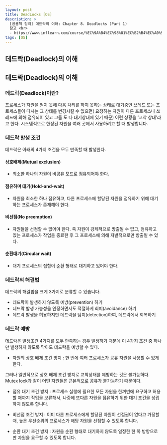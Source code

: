 ```yaml
---
layout: post
title: DeadLocks [OS]
description: >
  [공룡책 정리] 데드락의 이해: Chapter 8. Deadlocks (Part 1)
  참고 <br>
  - https://www.inflearn.com/course/%EC%9A%B4%EC%98%81%EC%B2%B4%EC%A0%9C-%EA%B3%B5%EB%A3%A1%EC%B1%85-%EC%A0%84%EA%B3%B5%EA%B0%95%EC%9D%98/lecture/65282?tab=curriculum
tags: [OS]
---
```


## 데드락(Deadlock)의 이해

## 데드락(Deadlock)의 이해

### 데드락(Deadlock)이란?
 프로세스가 자원을 얻지 못해 다음 처리를 하지 못하는 상태로  대기중인 쓰레드 또는 프로세스들이 다시는 그 상태를 변경시킬 수 없으면( 요청하는 자원이 다른 프로세스나 쓰레드에 의해 점유되어 있고 그들 도 다 대기상태에 있기 때문) 이런 상황을 ‘교착 상태’라고 한다. 시스템적으로 한정된 자원을 여러 곳에서 사용하려고 할 때 발생합니다.


### 데드락 발생 조건
데드락은 아래의 4가지 조건을 모두 만족할 때 발생한다.

 #### 상호배제(Mutual exclusion)
 
* 최소한 하나의 자원이 비공유 모드로 점유되어야 한다.
 

 #### 점유하며 대기(Hold-and-wait)

* 자원을 최소한 하나 점유하고, 다른 프로세스에 할당된 자원을 점유하기 위해 대기하는 프로세스가 존재해야 한다.
 
 #### 비선점(No preemption)

* 자원들을 선점할 수 없어야 한다. 즉 자원이 강제적으로 방출될 수 없고, 점유하고 있는 프로세스가 작업을 종료한 후 그 프로세스에 의해 자발적으로만 방출될 수 있다.
 
 #### 순환대기(Circular wait)

 * 대기 프로세스의 집합이 순환 형태로 대기하고 있어야 한다.

 ### 데드락의 해결법
데드락의 해결법을 크게 3가지로 분류할 수 있습니다.

* 데드락이 발생하지 않도록 예방(prevention) 하기
* 데드락 발생 가능성을 인정하면서도 적절하게 회피(avoidance) 하기
* 데드락 발생을 허용하지만 데드락을 탐지(detection)하여, 데드락에서 회복하기
 

 ### 데드락 예방
 데드락은 발생조건 4가지를 모두 만족하는 경우 발생하기 때문에 이 4가지 조건 중 하나만 발생하지 않도록 막아도 데드락을 예방할 수 있다.

 * 자원의 상호 배제 조건 방지 : 한 번에 여러 프로세스가 공유 자원을 사용할 수 있게 한다.

 그러나 일반적으로 상호 배제 조건 방지로 교착상태를 예방하는 것은 불가능하다. Mutex lock과 같이 어떤 자원들은 근본적으로 공유가 불가능하기 때문이다.

 * 점유 대기 조건 방지 : 프로세스 실행에 필요한 모든 자원을 한꺼번에 요구하고 허용할 때까지 작업을 보류해서, 나중에 또다른 자원을 점유하기 위한 대기 조건을 성립하지 않도록 합니다.

 * 비선점 조건 방지 : 이미 다른 프로세스에게 할당된 자원이 선점권이 없다고 가정할 때, 높은 우선순위의 프로세스가 해당 자원을 선점할 수 있도록 합니다.

 * 순환 대기 조건 방지 : 자원을 순환 형태로 대기하지 않도록 일정한 한 쪽 방향으로만 자원을 요구할 수 있도록 합니다.